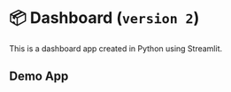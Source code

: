 # 📦 Dashboard (`version 2`)

This is a dashboard app created in Python using Streamlit.

## Demo App


